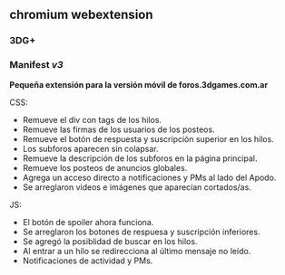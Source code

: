 ## chromium webextension
### **3DG+**
### Manifest *v3*
**Pequeña extensión para la versión móvil de foros.3dgames.com.ar**

CSS:
- Remueve el div con tags de los hilos.
- Remueve las firmas de los usuarios de los posteos.
- Remueve el botón de respuesta y suscripción superior en los hilos.
- Los subforos aparecen sin colapsar.
- Remueve la descripción de los subforos en la página principal.
- Remueve los posteos de anuncios globales.
- Agrega un acceso directo a notificaciones y PMs al lado del Apodo.
- Se arreglaron videos e imágenes que aparecían cortados/as.

JS:
- El botón de spoiler ahora funciona.
- Se arreglaron los botones de respuesa y suscripción inferiores.
- Se agregó la posiblidad de buscar en los hilos.
- Al entrar a un hilo se redirecciona al último mensaje no leído.
- Notificaciones de actividad y PMs.
